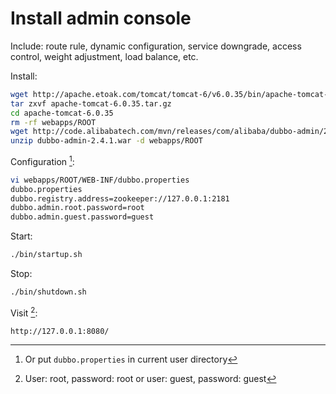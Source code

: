 # Install admin console

Include: route rule, dynamic configuration, service downgrade, access control, weight adjustment, load balance, etc.

Install:

```sh
wget http://apache.etoak.com/tomcat/tomcat-6/v6.0.35/bin/apache-tomcat-6.0.35.tar.gz
tar zxvf apache-tomcat-6.0.35.tar.gz
cd apache-tomcat-6.0.35
rm -rf webapps/ROOT
wget http://code.alibabatech.com/mvn/releases/com/alibaba/dubbo-admin/2.4.1/dubbo-admin-2.4.1.war
unzip dubbo-admin-2.4.1.war -d webapps/ROOT
```

Configuration [^1]:

```sh
vi webapps/ROOT/WEB-INF/dubbo.properties
dubbo.properties
dubbo.registry.address=zookeeper://127.0.0.1:2181
dubbo.admin.root.password=root
dubbo.admin.guest.password=guest
```

Start:

```sh
./bin/startup.sh
```

Stop:

```sh
./bin/shutdown.sh
```

Visit [^2]:

```
http://127.0.0.1:8080/
```

[^1]: Or put `dubbo.properties` in current user directory
[^2]: User: root, password: root or user: guest, password: guest
